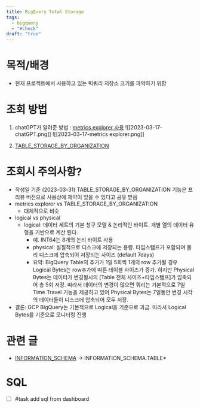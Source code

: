 ```yaml
---
title: BigQuery Total Storage
tags:
  - bigquery
  - "#check"
draft: "true"
---
```


# 목적/배경
- 현재 프로젝트에서 사용하고 있는 빅쿼리 저장소 크기를 파악하기 위함

# 조회 방법 

1. chatGPT가 알려준 방법 : [metrics explorer 사용](https://cloud.google.com/monitoring/charts/metrics-explorer?hl=ko)
	   ![[2023-03-17-chatGPT.png]]
	   ![[2023-03-17-metrics explorer.png]]

2. [TABLE_STORAGE_BY_ORGANIZATION](https://cloud.google.com/bigquery/docs/information-schema-table-storage-by-organization?hl=ko)

# 조회시 주의사항?
- 작성일 기준 (2023-03-31) TABLE_STORAGE_BY_ORGANIZATION 기능은 프리뷰 버전으로 사용상에 제약이 있을 수 있다고 공유 받음 
- metrics explorer vs TABLE_STORAGE_BY_ORGANIZATION 
	- 대체적으로 비슷 
- logical vs physical
	- logical: 데이터 세트의 기본 청구 모델 & 논리적인 바이트. 개별 열의 데이터 유형을 기반으로 계산 된다. 
        - 예. INT64는 8개의 논리 바이트 사용
        -  physical: 실질적으로 디스크에 저장되는 용량. 타임스탬프가 포함되며 물리 디스크에 압축되어 저장되는 사이즈 (default 7days)
        - 요약: BigQuery Table의 추가가 1일 5회씩 1개의 row 추가될 경우 Logical Bytes는 row추가에 따른 테이블 사이즈가 증가. 하지만 Physical Bytes는 데이터가 변경될시의 [Table 전체 사이즈+타임스탬프]가 압축되어 총 5회 저장. 따라서 데이터의 변경이 많으면 쿼리는 기본적으로 7일 Time Travel 기능을 제공하고 있어 Physical Bytes는 7일동안 변경 시각의 데이터들이 디스크에 압축되어 모두 저장.
- 결론: GCP BigQuery는 기본적으로 Logical을 기준으로 과금. 따라서 Logical Bytes를 기준으로 모니터링 진행
# 관련 글
* [INFORMATION_SCHEMA](https://rho715.github.io/gcp/INFORMATION_SCHEMA/) -> INFORMATION_SCHEMA.TABLE*

# SQL
- [ ] #task add sql from dashboard